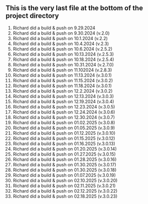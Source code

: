 ## This is the very last file at the bottom of the project directory

1. Richard did a build & push on 9.29.2024
2. Richard did a build & push on 9.30.2024 (v.2.0)
3. Richard did a build & push on 10.1.2024 (v.2.2)
4. Richard did a build & push on 10.4.2024 (v.2.3)
5. Richard did a build & push on 10.6.2024 (v.2.5.2)
6. Richard did a build & push on 10.13.2024 (v.2.5.3)
7. Richard did a build & push on 10.18.2024 (v.2.5.4)
8. Richard did a build & push on 10.31.2024 (v.2.7.0)
9. Richard did a build & push on 11.102024 (v.2.8.3)
10. Richard did a build & push on 11.13.2024 (v.3.0.1)
11. Richard did a build & push on 11.15.2024 (v.3.0.2)
12. Richard did a build & push on 11.18.2024 (v.3.0.1)
13. Richard did a build & push on 12.2.2024 (v.3.0.2)
14. Richard did a build & push on 12.13.2024 (v.3.0.3)
15. Richard did a build & push on 12.19.2024 (v.3.0.4)
16. Richard did a build & push on 12.23.2024 (v.3.0.5)
17. Richard did a build & push on 12.24.2024 (v.3.0.6)
18. Richard did a build & push on 12.30.2024 (v.3.0.7)
19. Richard did a build & push on 01.02.2025 (v.3.0.8)
20. Richard did a build & push on 01.05.2025 (v.3.0.9)
21. Richard did a build & push on 01.12.2025 (v.3.0.10)
22. Richard did a build & push on 01.15.2025 (v.3.0.12)
23. Richard did a build & push on 01.16.2025 (v.3.0.13)
24. Richard did a build & push on 01.20.2025 (v.3.0.14)
25. Richard did a build & push on 01.27.2025 (v.3.0.15)
26. Richard did a build & push on 01.28.2025 (v.3.0.16)
27. Richard did a build & push on 01.30.2025 (v.3.0.17)
28. Richard did a build & push on 01.30.2025 (v.3.0.18)
29. Richard did a build & push on 01.07.2025 (v.3.0.19)
30. Richard did a build & push on 02.10.2025 (v.3.0.20)
31. Richard did a build & push on 02.11.2025 (v.3.0.21)
32. Richard did a build & push on 02.12.2025 (v.3.0.22)
33. Richard did a build & push on 02.18.2025 (v.3.0.23)
